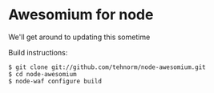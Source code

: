 # Awesomium for node

We'll get around to updating this sometime

Build instructions:

    $ git clone git://github.com/tehnorm/node-awesomium.git
    $ cd node-awesomium
    $ node-waf configure build


